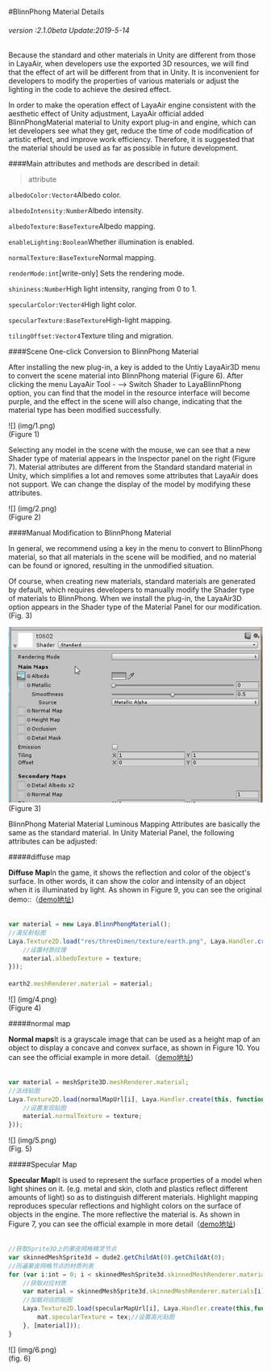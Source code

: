 #BlinnPhong Material Details

###### *version :2.1.0beta   Update:2019-5-14*

Because the standard and other materials in Unity are different from those in LayaAir, when developers use the exported 3D resources, we will find that the effect of art will be different from that in Unity. It is inconvenient for developers to modify the properties of various materials or adjust the lighting in the code to achieve the desired effect.

In order to make the operation effect of LayaAir engine consistent with the aesthetic effect of Unity adjustment, LayaAir official added BlinnPhongMaterial material to Unity export plug-in and engine, which can let developers see what they get, reduce the time of code modification of artistic effect, and improve work efficiency. Therefore, it is suggested that the material should be used as far as possible in future development.

####Main attributes and methods are described in detail:

> attribute

`albedoColor:Vector4`Albedo color.

`albedoIntensity:Number`Albedo intensity.

`albedoTexture:BaseTexture`Albedo mapping.

`enableLighting:Boolean`Whether illumination is enabled.

`normalTexture:BaseTexture`Normal mapping.

`renderMode:int`[write-only] Sets the rendering mode.

`shininess:Number`High light intensity, ranging from 0 to 1.

`specularColor:Vector4`High light color.

`specularTexture:BaseTexture`High-light mapping.

`tilingOffset:Vector4`Texture tiling and migration.



####Scene One-click Conversion to BlinnPhong Material

After installing the new plug-in, a key is added to the Untiy LayaAir3D menu to convert the scene material into BlinnPhong material (Figure 6). After clicking the menu LayaAir Tool - --> Switch Shader to LayaBlinnPhong option, you can find that the model in the resource interface will become purple, and the effect in the scene will also change, indicating that the material type has been modified successfully.

![] (img/1.png)<br> (Figure 1)

Selecting any model in the scene with the mouse, we can see that a new Shader type of material appears in the Inspector panel on the right (Figure 7). Material attributes are different from the Standard standard material in Unity, which simplifies a lot and removes some attributes that LayaAir does not support. We can change the display of the model by modifying these attributes.

![] (img/2.png)<br> (Figure 2)

####Manual Modification to BlinnPhong Material

In general, we recommend using a key in the menu to convert to BlinnPhong material, so that all materials in the scene will be modified, and no material can be found or ignored, resulting in the unmodified situation.

Of course, when creating new materials, standard materials are generated by default, which requires developers to manually modify the Shader type of materials to BlinnPhong. When we install the plug-in, the LayaAir3D option appears in the Shader type of the Material Panel for our modification. (Fig. 3)

![图片4](img/3.gif)<br> (Figure 3)

BlinnPhong Material Material Luminous Mapping Attributes are basically the same as the standard material. In Unity Material Panel, the following attributes can be adjusted:

#####diffuse map

**Diffuse Map**In the game, it shows the reflection and color of the object's surface. In other words, it can show the color and intensity of an object when it is illuminated by light. As shown in Figure 9, you can see the original demo::（[demo地址](http://localhost/LayaAir2_Auto/%3Chttps://layaair.ldc.layabox.com/demo2/?language=ch&category=3d&group=Material&name=BlinnPhong_DiffuseMap%3E))


```typescript

var material = new Laya.BlinnPhongMaterial();
//漫反射贴图
Laya.Texture2D.load("res/threeDimen/texture/earth.png", Laya.Handler.create(this, function(texture) {
    //设置材质纹理
	material.albedoTexture = texture;
}));

earth2.meshRenderer.material = material;
```


![] (img/4.png)<br> (Figure 4)

#####normal map

**Normal maps**It is a grayscale image that can be used as a height map of an object to display a concave and convex surface, as shown in Figure 10. You can see the official example in more detail.（[demo地址](http://localhost/LayaAir2_Auto/%3Chttps://layaair.ldc.layabox.com/demo2/?language=ch&category=3d&group=Material&name=BlinnPhong_NormalMap%3E))


```typescript

var material = meshSprite3D.meshRenderer.material;
//法线贴图
Laya.Texture2D.load(normalMapUrl[i], Laya.Handler.create(this, function(texture) {
    //设置发现贴图
    material.normalTexture = texture;
}));
```


![] (img/5.png)<br> (Fig. 5)

#####Specular Map

**Specular Map**It is used to represent the surface properties of a model when light shines on it. (e.g. metal and skin, cloth and plastics reflect different amounts of light) so as to distinguish different materials. Highlight mapping reproduces specular reflections and highlight colors on the surface of objects in the engine. The more reflective the material is. As shown in Figure 7, you can see the official example in more detail（[demo地址](http://localhost/LayaAir2_Auto/%3Chttps://layaair.ldc.layabox.com/demo2/?language=ch&category=3d&group=Material&name=BlinnPhong_SpecularMap%3E))


```typescript

//获取Sprite3D上的蒙皮网格精灵节点
var skinnedMeshSprite3d = dude2.getChildAt(0).getChildAt(0);
//历遍蒙皮网格节点的材质列表
for (var i:int = 0; i < skinnedMeshSprite3d.skinnedMeshRenderer.materials.length; i++) {
    //获取对应材质
    var material = skinnedMeshSprite3d.skinnedMeshRenderer.materials[i];
    //加载对应的贴图
	Laya.Texture2D.load(specularMapUrl[i], Laya.Handler.create(this,function(mat, tex) {
        mat.specularTexture = tex;//设置高光贴图
    }, [material]));
}
```


![] (img/6.png)<br> (fig. 6)
